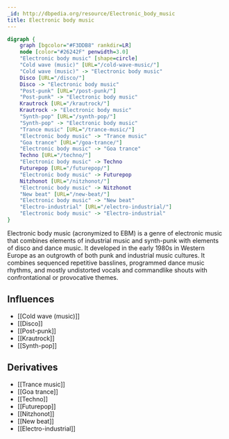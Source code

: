 ```yaml
---
_id: http://dbpedia.org/resource/Electronic_body_music
title: Electronic body music
---
```


```dot
digraph {
	graph [bgcolor="#F3DDB8" rankdir=LR]
	node [color="#26242F" penwidth=3.0]
	"Electronic body music" [shape=circle]
	"Cold wave (music)" [URL="/cold-wave-music/"]
	"Cold wave (music)" -> "Electronic body music"
	Disco [URL="/disco/"]
	Disco -> "Electronic body music"
	"Post-punk" [URL="/post-punk/"]
	"Post-punk" -> "Electronic body music"
	Krautrock [URL="/krautrock/"]
	Krautrock -> "Electronic body music"
	"Synth-pop" [URL="/synth-pop/"]
	"Synth-pop" -> "Electronic body music"
	"Trance music" [URL="/trance-music/"]
	"Electronic body music" -> "Trance music"
	"Goa trance" [URL="/goa-trance/"]
	"Electronic body music" -> "Goa trance"
	Techno [URL="/techno/"]
	"Electronic body music" -> Techno
	Futurepop [URL="/futurepop/"]
	"Electronic body music" -> Futurepop
	Nitzhonot [URL="/nitzhonot/"]
	"Electronic body music" -> Nitzhonot
	"New beat" [URL="/new-beat/"]
	"Electronic body music" -> "New beat"
	"Electro-industrial" [URL="/electro-industrial/"]
	"Electronic body music" -> "Electro-industrial"
}
```

Electronic body music (acronymized to EBM) is a genre of electronic music that combines elements of industrial music and synth-punk with elements of disco and dance music. It developed in the early 1980s in Western Europe as an outgrowth of both punk and industrial music cultures. It combines sequenced repetitive basslines, programmed dance music rhythms, and mostly undistorted vocals and commandlike shouts with confrontational or provocative themes.

## Influences

- [[Cold wave (music)]]
- [[Disco]]
- [[Post-punk]]
- [[Krautrock]]
- [[Synth-pop]]

## Derivatives

- [[Trance music]]
- [[Goa trance]]
- [[Techno]]
- [[Futurepop]]
- [[Nitzhonot]]
- [[New beat]]
- [[Electro-industrial]]
